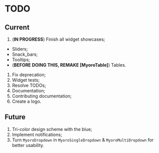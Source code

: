 # TODO

## Current

1. (**IN PROGRESS**) Finish all widget showcases;

- Sliders;
- Snack_bars;
- Tooltips;
- (**BEFORE DOING THIS, REMAKE [MyoroTable]**) Tables.

1. Fix deprecation;
1. Widget tests;
1. Resolve TODOs;
1. Documentation;
1. Contributing documentation;
1. Create a logo.

## Future

1. Tri-color design scheme with the blue;
1. Implement notifications;
1. Turn `MyoroDropdown` in `MyoroSingleDropdown` & `MyoroMultiDropdown` for better usability.
